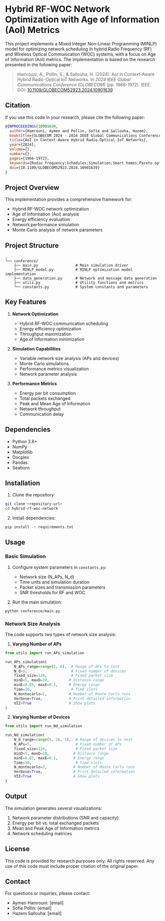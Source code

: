 # Hybrid RF-WOC Network Optimization with Age of Information (AoI) Metrics

This project implements a Mixed Integer Non-Linear Programming (MINLP) model for optimizing network scheduling in hybrid Radio Frequency (RF) and Wireless Optical Communication (WOC) systems, with a focus on Age of Information (AoI) metrics. The implementation is based on the research presented in the following paper:

> Hamrouni, A., Pollin, S., & Sallouha, H. (2024). AoI in Context-Aware Hybrid Radio-Optical IoT Networks. In *2024 IEEE Global Communications Conference (GLOBECOM)* (pp. 1966-1972). IEEE. DOI: [10.1109/GLOBECOM52923.2024.10901639](https://doi.org/10.1109/GLOBECOM52923.2024.10901639)

## Citation

If you use this code in your research, please cite the following paper:

```bibtex
@INPROCEEDINGS{10901639,
  author={Hamrouni, Aymen and Pollin, Sofie and Sallouha, Hazem},
  booktitle={GLOBECOM 2024 - 2024 IEEE Global Communications Conference}, 
  title={AoI in Context-Aware Hybrid Radio-Optical IoT Networks}, 
  year={2024},
  volume={},
  number={},
  pages={1966-1972},
  keywords={Radio frequency;Schedules;Simulation;Smart homes;Pareto optimization;Throughput;Communications technology;Internet of Things;Wearable devices;Surges;IoT;Hybrid RF-OC;AoI;Optimization},
  doi={10.1109/GLOBECOM52923.2024.10901639}
}
```

## Project Overview

This implementation provides a comprehensive framework for:
- Hybrid RF-WOC network optimization
- Age of Information (AoI) analysis
- Energy efficiency evaluation
- Network performance simulation
- Monte Carlo analysis of network parameters

## Project Structure

```
.
└── conference/
    ├── main.py                 # Main simulation driver
    ├── MINLP_model.py          # MINLP optimization model implementation
    ├── data_generation.py      # Network and message data generation
    ├── utils.py                # Utility functions and metrics
    └── constants.py            # System constants and parameters
```

## Key Features

1. **Network Optimization**
   - Hybrid RF-WOC communication scheduling
   - Energy efficiency optimization
   - Throughput maximization
   - Age of Information minimization

2. **Simulation Capabilities**
   - Variable network size analysis (APs and devices)
   - Monte Carlo simulations
   - Performance metrics visualization
   - Network parameter analysis

3. **Performance Metrics**
   - Energy per bit consumption
   - Total packets exchanged
   - Peak and Mean Age of Information
   - Network throughput
   - Communication delay

## Dependencies

- Python 3.8+
- NumPy
- Matplotlib
- Docplex
- Pandas
- Seaborn

## Installation

1. Clone the repository:
```bash
git clone <repository-url>
cd hybrid-rf-woc-network
```

2. Install dependencies:
```bash
pip install -r requirements.txt
```

## Usage

### Basic Simulation

1. Configure system parameters in `constants.py`:
   - Network size (N_APs, N_d)
   - Time units and simulation duration
   - Packet sizes and transmission parameters
   - SNR thresholds for RF and WOC

2. Run the main simulation:
```bash
python conference/main.py
```

### Network Size Analysis

The code supports two types of network size analysis:

1. **Varying Number of APs**
```python
from utils import run_APs_simulation

run_APs_simulation(
    N_APs_range=range(1, 6),  # Range of APs to test
    N_d=5,                    # Fixed number of devices
    fixed_size=128,           # Fixed packet size
    minD=5, maxD=20,         # Distance range
    minE=0.05, maxE=0.1,     # Energy range
    Time=10,                  # Time slots
    N_montecarlo=2,          # Number of Monte Carlo runs
    Verbose=True,            # Print detailed information
    VIZ=True                 # Show plots
)
```

2. **Varying Number of Devices**
```python
from utils import run_Nd_simulation

run_Nd_simulation(
    N_d_range=range(5, 26, 5),  # Range of devices to test
    N_APs=5,                    # Fixed number of APs
    fixed_size=128,             # Fixed packet size
    minD=5, maxD=20,           # Distance range
    minE=0.05, maxE=0.1,       # Energy range
    Time=10,                    # Time slots
    N_montecarlo=2,            # Number of Monte Carlo runs
    Verbose=True,              # Print detailed information
    VIZ=True                   # Show plots
)
```

## Output

The simulation generates several visualizations:
1. Network parameter distributions (SNR and capacity)
2. Energy per bit vs. total exchanged packets
3. Mean and Peak Age of Information metrics
4. Network scheduling matrices

## License

This code is provided for research purposes only. All rights reserved. Any use of this code must include proper citation of the original paper.

## Contact

For questions or inquiries, please contact:
- Aymen Hamrouni: [email]
- Sofie Pollin: [email]
- Hazem Sallouha: [email] 